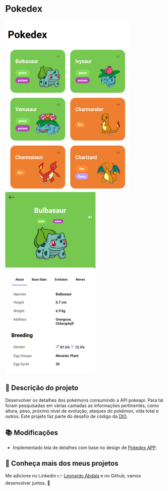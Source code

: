 # Pokedex

![Mostrando: Print da tela de todos os pokemons da primeira geração](./assets/images/capture_index_pokedex.PNG)
![Mostrando: Print da tela de detalhes do pokemon](./assets/images/capture_details_pokedex.PNG)

## :rocket: Descrição do projeto

Desenvolver os detalhes dos pokémons consumindo a API pokeapi. Para tal foram pesquisadas em várias camadas as informações pertinentes, como altura, peso, próximo nível de evolução, ataques do pokémon, vida total e outros. Este projeto faz parte do desafio de código da [DIO](https://dio.me).

## :books: Modificações

- Implementado tela de detalhes com base no design de [Pokedex APP](https://dribbble.com/shots/6540871-Pokedex-App#).

## :speech_balloon: Conheça mais dos meus projetos

Me adicione no Linkedin :point_right: [Leonardo Abdala](https://www.linkedin.com/in/leonardo-abdala/) e no Github, vamos desenvolver juntos. :facepunch:
